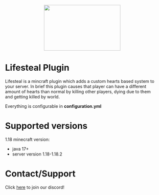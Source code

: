<p align="center">
  <img src="https://i.imgur.com/jOxHje1.png" width="250" height="150">
</p>

# Lifesteal Plugin

Lifesteal is a mincraft plugin which adds a custom hearts based system to your server.
In brief this plugin causes that player can have a different amount of hearts than normal by killing other players, dying due to them and getting killed by world.

Everything is configurable in **configuration.yml**

# Supported versions
1.18 minecraft version:
- java 17+
- server version 1.18-1.18.2

# Contact/Support

Click <a href="http://discord.exyron.xyz/">here</a> to join our discord!
